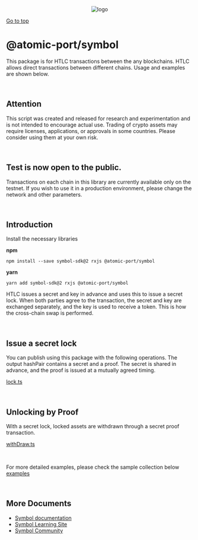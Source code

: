 <div align="center">
<picture>
  <source media="(prefers-color-scheme: dark)" srcset="https://user-images.githubusercontent.com/47295014/218366041-d07fdf06-1b72-4c6d-8fa2-89dc8266553d.png">
  <source media="(prefers-color-scheme: light)" srcset="https://user-images.githubusercontent.com/47295014/218366194-eee5969d-3c4c-4445-9303-5368c66aac9a.png">
  <img alt="logo" src="https://user-images.githubusercontent.com/47295014/218366194-eee5969d-3c4c-4445-9303-5368c66aac9a.png">
</picture>
</div>

[Go to top](#../../README.md)

# @atomic-port/symbol

This package is for HTLC transactions between the any blockchains. HTLC allows direct transactions between different chains. Usage and examples are shown below.

<br>

## Attention

This script was created and released for research and experimentation and is not intended to encourage actual use.
Trading of crypto assets may require licenses, applications, or approvals in some countries.
Please consider using them at your own risk.

<br>

## Test is now open to the public.

Transactions on each chain in this library are currently available only on the testnet.
If you wish to use it in a production environment, please change the network and other parameters.

<br>

## Introduction

Install the necessary libraries

**npm**

```
npm install --save symbol-sdk@2 rxjs @atomic-port/symbol
```

**yarn**

```
yarn add symbol-sdk@2 rxjs @atomic-port/symbol
```

HTLC issues a secret and key in advance and uses this to issue a secret lock.
When both parties agree to the transaction, the secret and key are exchanged separately, and the key is used to receive a token. This is how the cross-chain swap is performed.

<br>

## Issue a secret lock

You can publish using this package with the following operations.
The output hashPair contains a secret and a proof. The secret is shared in advance, and the proof is issued at a mutually agreed timing.

[lock.ts](../../examples/symbol/src/lock.ts)

<br>

## Unlocking by Proof

With a secret lock, locked assets are withdrawn through a secret proof transaction.

[withDraw.ts](../../examples/symbol/src/withDraw.ts)

<br>

For more detailed examples, please check the sample collection below
[examples](examples/README.md)

<br>

## More Documents

- [Symbol documentation](https://docs.symbol.dev/index.html)
- [Symbol Learning Site](https://learn.en.symbol-community.com/)
- [Symbol Community](https://symbol-community.com/en)
